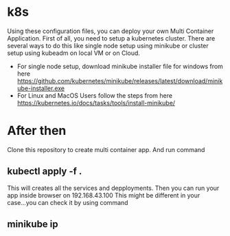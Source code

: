 # k8s
Using these configuration files, you can deploy your own Multi Container Application.
First of all, you need to setup a kubernetes cluster. There are several ways to do this like single node setup using minikube or cluster setup using kubeadm on local VM or on Cloud.
* For single node setup, download minikube installer file for windows from here https://github.com/kubernetes/minikube/releases/latest/download/minikube-installer.exe
* For Linux and MacOS Users follow the steps from here https://kubernetes.io/docs/tasks/tools/install-minikube/

# After then
Clone this repository to create multi container app. And run command
## kubectl apply -f .
This will creates all the services and depployments. Then you can run your app inside browser on 192.168.43.100 This might be different in your case...you can check it by using command
## minikube ip
